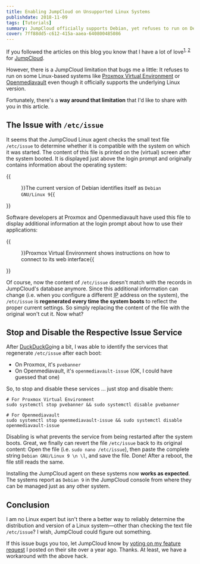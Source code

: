 ```yaml
---
title: Enabling JumpCloud on Unsupported Linux Systems
publishdate: 2018-11-09
tags: [Tutorials]
summary: JumpCloud officially supports Debian, yet refuses to run on Debian-based systems like Proxmox Virtual Environment and Openmediavault. Let's fix that.
cover: 7ff88dd5-c612-415a-aaea-640800485086
---
```


If you followed the articles on this blog you know that I have a lot of love<sup>[1](/articles/jumpcloud-curl-error-22/), [2](/articles/tools-for-the-smart-start-up-in-2018-1/)</sup> for [JumpCloud](https://jumpcloud.com/).

However, there is a JumpCloud limitation that bugs me a little: It refuses to run on some Linux-based systems like [Proxmox Virtual Environment](https://www.proxmox.com/en/proxmox-ve) or [Openmediavault](https://www.openmediavault.org/) even though it officially supports the underlying Linux version.

Fortunately, there's a **way around that limitation** that I'd like to share with you in this article.

## The Issue with ``/etc/issue``

It seems that the JumpCloud Linux agent checks the small text file ``/etc/issue`` to determine whether it is compatible with the system on which it was started. The content of this file is printed on the (virtual) screen after the system booted. It is displayed just above the login prompt and originally contains information about the operating system:

{{<figure src="/media/debian-issue.png">}}The current version of Debian identifies itself as ``Debian GNU/Linux 9``{{</figure>}}

Software developers at Proxmox and Openmediavault have used this file to display additional information at the login prompt about how to use their applications:

{{<figure src="/media/pve-issue.png">}}Proxmox Virtual Environment shows instructions on how to connect to its web interface{{</figure>}}

Of course, now the content of ``/etc/issue`` doesn't match with the records in JumpCloud's database anymore. Since this additional information can change (i.e. when you configure a different <abbr title="Internet Protocol">IP</abbr> address on the system), the ``/etc/issue`` is **regenerated every time the system boots** to reflect the proper current settings. So simply replacing the content of the file with the original won't cut it. Now what?

## Stop and Disable the Respective Issue Service

After [DuckDuckGo](https://duckduckgo.com/)ing a bit, I was able to identify the services that regenerate ``/etc/issue`` after each boot:

* On Proxmox, it's ``pvebanner``
* On Openmediavault, it's ``openmediavault-issue`` (OK, I could have guessed that one)

So, to stop and disable these services ... just stop and disable them:

    # For Proxmox Virtual Environment
    sudo systemctl stop pvebanner && sudo systemctl disable pvebanner
    
    # For Openmediavault
    sudo systemctl stop openmediavault-issue && sudo systemctl disable openmediavault-issue

Disabling is what prevents the service from being restarted after the system boots. Great, we finally can revert the file ``/etc/issue`` back to its original content: Open the file (i.e. ``sudo nano /etc/issue``), then paste the complete string ``Debian GNU/Linux 9 \n \l``, and save the file. Done! After a reboot, the file still reads the same.

Installing the JumpCloud agent on these systems now **works as expected**. The systems report as ``Debian 9`` in the JumpCloud console from where they can be managed just as any other system.

## Conclusion

I am no Linux expert but isn't there a better way to reliably determine the distribution and version of a Linux system—other than checking the text file ``/etc/issue``? I wish, JumpCloud could figure out something.

If this issue bugs you too, let JumpCloud know by [voting on my feature request](https://support.jumpcloud.com/customer/portal/questions/17167497-agent-support-for-proxmox-and-openmediavault-debian-9-) I posted on their site over a year ago. Thanks. At least, we have a workaround with the above hack.
